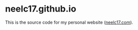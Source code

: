 # neelc17.github.io

This is the source code for my personal website ([neelc17.com](http://neelc17.com/)).
